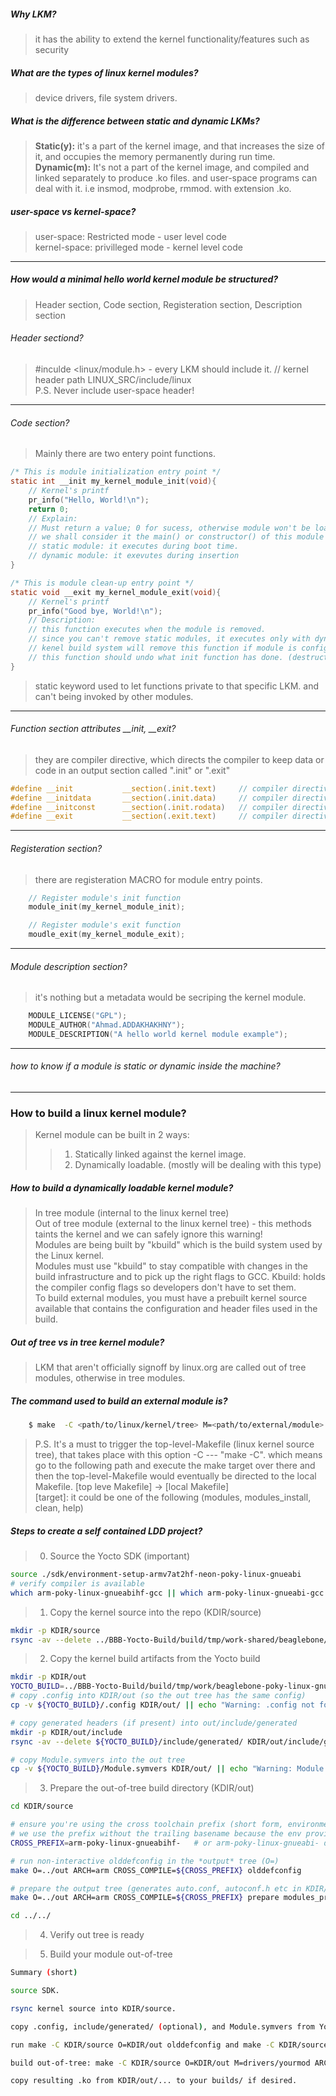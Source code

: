 
##### Why LKM?
> it has the ability to extend the kernel functionality/features such as security
##### What are the types of linux kernel modules?
> device drivers, file system drivers.  
##### What is the difference between static and dynamic LKMs?
> **Static(y):** it's a part of the kernel image, and that increases the size of it, and occupies the memory permanently during run time.  
> **Dynamic(m):** It's not a part of the kernel image, and compiled and linked separately to produce .ko files. and user-space programs can deal with it. i.e insmod, modprobe, rmmod. with extension .ko.  

##### user-space vs kernel-space?
> user-space: Restricted mode - user level code  
> kernel-space: privilleged mode - kernel level code  
---
##### How would a minimal hello world kernel module be structured?
> Header section, Code section, Registeration section, Description section

###### Header sectiond?
> #inculde <linux/module.h> - every LKM should include it. // kernel header path LINUX_SRC/include/linux  
> P.S. Never include user-space header!
---
###### Code section?
> Mainly there are two entery point functions.
```c
/* This is module initialization entry point */
static int __init my_kernel_module_init(void){
    // Kernel's printf
    pr_info("Hello, World!\n");
    return 0;
    // Explain:
    // Must return a value; 0 for sucess, otherwise module won't be loaded into the kernel.
    // we shall consider it the main() or constructor() of this module
    // static module: it executes during boot time.
    // dynamic module: it exevutes during insertion
}

/* This is module clean-up entry point */
static void __exit my_kernel_module_exit(void){
    // Kernel's printf
    pr_info("Good bye, World!\n");
    // Description:
    // this function executes when the module is removed.
    // since you can't remove static modules, it executes only with dynamic modules (rmmod)
    // kenel build system will remove this function if module is configured static.
    // this function should undo what init function has done. (destructor)
}
```
> static keyword used to let functions private to that specific LKM. and can't being invoked by other modules.  
---
###### Function section attributes __init, __exit?
> they are compiler directive, which directs the compiler to keep data or code in an output section called ".init" or ".exit"
```c
#define __init           __section(.init.text)     // compiler directive
#define __initdata       __section(.init.data)     // compiler directive
#define __initconst      __section(.init.rodata)   // compiler directive
#define __exit           __section(.exit.text)     // compiler directive
```
---
###### Registeration section?
> there are registeration MACRO for module entry points.
```c
    // Register module's init function
    module_init(my_kernel_module_init);

    // Register module's exit function
    moudle_exit(my_kernel_module_exit);
```
---
###### Module description section?
> it's nothing but a metadata would be secriping the kernel module.
```c
    MODULE_LICENSE("GPL");
    MODULE_AUTHOR("Ahmad.ADDAKHAKHNY");
    MODULE_DESCRIPTION("A hello world kernel module example");

```
---
###### how to know if a module is static or dynamic inside the machine?
>

---
### How to build a linux kernel module?
> Kernel module can be built in 2 ways:
> > 1. Statically linked against the kernel image.
> > 2. Dynamically loadable. (mostly will be dealing with this type)

##### How to build a dynamically loadable kernel module?
> In tree module (internal to the linux kernel tree)  
> Out of tree module (external to the linux kernel tree) - this methods taints the kernel and we can safely ignore this warning!  
> Modules are being built by "kbuild" which is the build system used by the Linux kernel.  
> Modules must use "kbuild" to stay compatible with changes in the build infrastructure and to pick up the right flags to GCC.
> Kbuild: holds the compiler config flags so developers don't have to set them.  
> To build external modules, you must have a prebuilt kernel source available that contains the configuration and header files used in the build.  

##### Out of tree vs in tree kernel module?
> LKM that aren't officially signoff by linux.org are called out of tree modules, otherwise in tree modules.

##### The command used to build an external module is?
```bash
    $ make  -C <path/to/linux/kernel/tree> M=<path/to/external/module> [target]
```
> P.S. It's a must to trigger the top-level-Makefile (linux kernel source tree), that takes place with this option -C --- "make -C". which means go to the following path and execute the make target over there and then the top-level-Makefile would eventually be directed to the local Makefile. [top leve Makefile] -> [local Makefile]  
> [target]: it could be one of the following (modules, modules_install, clean, help)  

##### Steps to create a self contained LDD project?
> 0) Source the Yocto SDK (important)  
```bash
source ./sdk/environment-setup-armv7at2hf-neon-poky-linux-gnueabi
# verify compiler is available
which arm-poky-linux-gnueabihf-gcc || which arm-poky-linux-gnueabi-gcc
```
> 1) Copy the kernel source into the repo (KDIR/source)
```bash
mkdir -p KDIR/source
rsync -av --delete ../BBB-Yocto-Build/build/tmp/work-shared/beaglebone/kernel-source/ KDIR/source/
```

> 2) Copy the kernel build artifacts from the Yocto build
```bash
mkdir -p KDIR/out
YOCTO_BUILD=../BBB-Yocto-Build/build/tmp/work/beaglebone-poky-linux-gnueabi/linux-bb.org/6.12.34+git/build
# copy .config into KDIR/out (so the out tree has the same config)
cp -v ${YOCTO_BUILD}/.config KDIR/out/ || echo "Warning: .config not found in Yocto build"

# copy generated headers (if present) into out/include/generated
mkdir -p KDIR/out/include
rsync -av --delete ${YOCTO_BUILD}/include/generated/ KDIR/out/include/generated/ || echo "Warning: include/generated not found"

# copy Module.symvers into the out tree
cp -v ${YOCTO_BUILD}/Module.symvers KDIR/out/ || echo "Warning: Module.symvers not found in Yocto build"
```

> 3) Prepare the out-of-tree build directory (KDIR/out)
```bash
cd KDIR/source

# ensure you're using the cross toolchain prefix (short form, environment has it)
# we use the prefix without the trailing basename because the env provides that in PATH
CROSS_PREFIX=arm-poky-linux-gnueabihf-   # or arm-poky-linux-gnueabi- depending on SDK

# run non-interactive olddefconfig in the *output* tree (O=)
make O=../out ARCH=arm CROSS_COMPILE=${CROSS_PREFIX} olddefconfig

# prepare the output tree (generates auto.conf, autoconf.h etc in KDIR/out)
make O=../out ARCH=arm CROSS_COMPILE=${CROSS_PREFIX} prepare modules_prepare

cd ../../
```

> 4) Verify out tree is ready  

> 5) Build your module out-of-tree  
```bash
Summary (short)

source SDK.

rsync kernel source into KDIR/source.

copy .config, include/generated/ (optional), and Module.symvers from Yocto into KDIR/out.

run make -C KDIR/source O=KDIR/out olddefconfig and make -C KDIR/source O=KDIR/out prepare modules_prepare.

build out-of-tree: make -C KDIR/source O=KDIR/out M=drivers/yourmod ARCH=arm CROSS_COMPILE=arm-...- modules

copy resulting .ko from KDIR/out/... to your builds/ if desired.
```